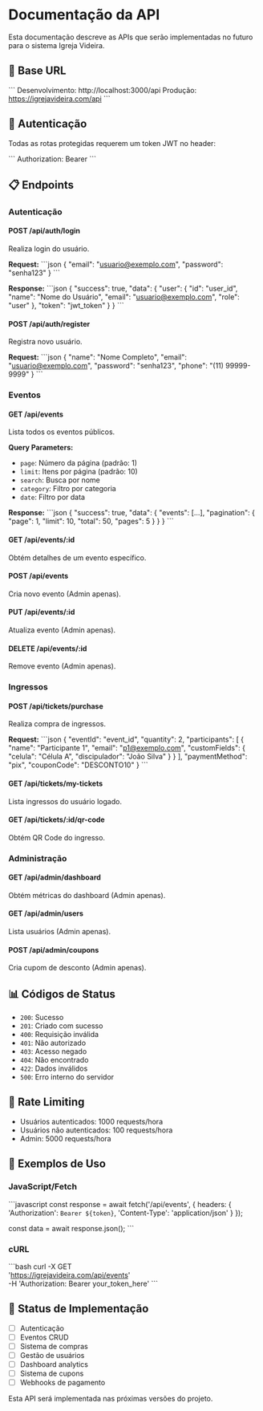# Documentação da API

Esta documentação descreve as APIs que serão implementadas no futuro para o sistema Igreja Videira.

## 🔗 Base URL

\`\`\`
Desenvolvimento: http://localhost:3000/api
Produção: https://igrejavideira.com/api
\`\`\`

## 🔐 Autenticação

Todas as rotas protegidas requerem um token JWT no header:

\`\`\`
Authorization: Bearer <token>
\`\`\`

## 📋 Endpoints

### Autenticação

#### POST /api/auth/login
Realiza login do usuário.

**Request:**
\`\`\`json
{
  "email": "usuario@exemplo.com",
  "password": "senha123"
}
\`\`\`

**Response:**
\`\`\`json
{
  "success": true,
  "data": {
    "user": {
      "id": "user_id",
      "name": "Nome do Usuário",
      "email": "usuario@exemplo.com",
      "role": "user"
    },
    "token": "jwt_token"
  }
}
\`\`\`

#### POST /api/auth/register
Registra novo usuário.

**Request:**
\`\`\`json
{
  "name": "Nome Completo",
  "email": "usuario@exemplo.com",
  "password": "senha123",
  "phone": "(11) 99999-9999"
}
\`\`\`

### Eventos

#### GET /api/events
Lista todos os eventos públicos.

**Query Parameters:**
- `page`: Número da página (padrão: 1)
- `limit`: Itens por página (padrão: 10)
- `search`: Busca por nome
- `category`: Filtro por categoria
- `date`: Filtro por data

**Response:**
\`\`\`json
{
  "success": true,
  "data": {
    "events": [...],
    "pagination": {
      "page": 1,
      "limit": 10,
      "total": 50,
      "pages": 5
    }
  }
}
\`\`\`

#### GET /api/events/:id
Obtém detalhes de um evento específico.

#### POST /api/events
Cria novo evento (Admin apenas).

#### PUT /api/events/:id
Atualiza evento (Admin apenas).

#### DELETE /api/events/:id
Remove evento (Admin apenas).

### Ingressos

#### POST /api/tickets/purchase
Realiza compra de ingressos.

**Request:**
\`\`\`json
{
  "eventId": "event_id",
  "quantity": 2,
  "participants": [
    {
      "name": "Participante 1",
      "email": "p1@exemplo.com",
      "customFields": {
        "celula": "Célula A",
        "discipulador": "João Silva"
      }
    }
  ],
  "paymentMethod": "pix",
  "couponCode": "DESCONTO10"
}
\`\`\`

#### GET /api/tickets/my-tickets
Lista ingressos do usuário logado.

#### GET /api/tickets/:id/qr-code
Obtém QR Code do ingresso.

### Administração

#### GET /api/admin/dashboard
Obtém métricas do dashboard (Admin apenas).

#### GET /api/admin/users
Lista usuários (Admin apenas).

#### POST /api/admin/coupons
Cria cupom de desconto (Admin apenas).

## 📊 Códigos de Status

- `200`: Sucesso
- `201`: Criado com sucesso
- `400`: Requisição inválida
- `401`: Não autorizado
- `403`: Acesso negado
- `404`: Não encontrado
- `422`: Dados inválidos
- `500`: Erro interno do servidor

## 🔄 Rate Limiting

- Usuários autenticados: 1000 requests/hora
- Usuários não autenticados: 100 requests/hora
- Admin: 5000 requests/hora

## 📝 Exemplos de Uso

### JavaScript/Fetch
\`\`\`javascript
const response = await fetch('/api/events', {
  headers: {
    'Authorization': `Bearer ${token}`,
    'Content-Type': 'application/json'
  }
});

const data = await response.json();
\`\`\`

### cURL
\`\`\`bash
curl -X GET \
  'https://igrejavideira.com/api/events' \
  -H 'Authorization: Bearer your_token_here'
\`\`\`

## 🚧 Status de Implementação

- [ ] Autenticação
- [ ] Eventos CRUD
- [ ] Sistema de compras
- [ ] Gestão de usuários
- [ ] Dashboard analytics
- [ ] Sistema de cupons
- [ ] Webhooks de pagamento

Esta API será implementada nas próximas versões do projeto.
